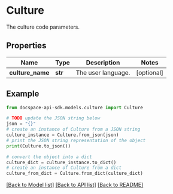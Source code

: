 # Culture
The culture code parameters.

## Properties

Name | Type | Description | Notes
------------ | ------------- | ------------- | -------------
**culture_name** | **str** | The user language. | [optional] 

## Example

```python
from docspace-api-sdk.models.culture import Culture

# TODO update the JSON string below
json = "{}"
# create an instance of Culture from a JSON string
culture_instance = Culture.from_json(json)
# print the JSON string representation of the object
print(Culture.to_json())

# convert the object into a dict
culture_dict = culture_instance.to_dict()
# create an instance of Culture from a dict
culture_from_dict = Culture.from_dict(culture_dict)
```
[[Back to Model list]](../README.md#documentation-for-models) [[Back to API list]](../README.md#documentation-for-api-endpoints) [[Back to README]](../README.md)


